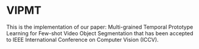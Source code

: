 # VIPMT
This is the implementation of our paper: Multi-grained Temporal Prototype Learning for Few-shot Video Object Segmentation that has been accepted to  IEEE International Conference on Computer Vision (ICCV).
